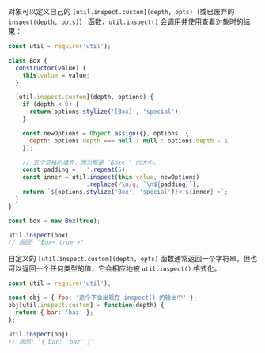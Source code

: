 
<!-- type=misc -->

对象可以定义自己的 `[util.inspect.custom](depth, opts)`（或已废弃的 `inspect(depth, opts)`） 函数，`util.inspect()` 会调用并使用查看对象时的结果：

```js
const util = require('util');

class Box {
  constructor(value) {
    this.value = value;
  }

  [util.inspect.custom](depth, options) {
    if (depth < 0) {
      return options.stylize('[Box]', 'special');
    }

    const newOptions = Object.assign({}, options, {
      depth: options.depth === null ? null : options.depth - 1
    });

    // 五个空格的填充，因为那是 "Box< " 的大小。
    const padding = ' '.repeat(5);
    const inner = util.inspect(this.value, newOptions)
                      .replace(/\n/g, `\n${padding}`);
    return `${options.stylize('Box', 'special')}< ${inner} >`;
  }
}

const box = new Box(true);

util.inspect(box);
// 返回: "Box< true >"
```

自定义的 `[util.inspect.custom](depth, opts)` 函数通常返回一个字符串，但也可以返回一个任何类型的值，它会相应地被 `util.inspect()` 格式化。

```js
const util = require('util');

const obj = { foo: '这个不会出现在 inspect() 的输出中' };
obj[util.inspect.custom] = function(depth) {
  return { bar: 'baz' };
};

util.inspect(obj);
// 返回: "{ bar: 'baz' }"
```
